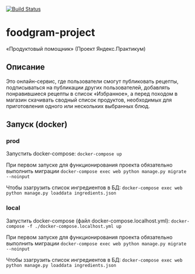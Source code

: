 [![Build Status](https://github.com/schetininl/foodgram-project/workflows/build/badge.svg)](https://github.com/schetininl/foodgram-project/actions) 
# foodgram-project
«Продуктовый помощник» (Проект Яндекс.Практикум)

## Описание

Это онлайн-сервис, где пользователи смогут публиковать рецепты, подписываться на публикации других пользователей, добавлять понравившиеся рецепты в список «Избранное», а перед походом в магазин скачивать сводный список продуктов, необходимых для приготовления одного или нескольких выбранных блюд.

## Запуск (docker)

### prod
Запустить docker-compose:
```docker-compose up```

При первом запуске для функционирования проекта обязательно выполнить миграции
```docker-compose exec web python manage.py migrate --noinput```

Чтобы ззагрузить список ингредиентов в БД:
```docker-compose exec web python manage.py loaddata ingredients.json```

### local

Запустить docker-compose (файл docker-compose.localhost.yml):
```docker-compose -f ./docker-compose.localhost.yml up```

При первом запуске для функционирования проекта обязательно выполнить миграции
```docker-compose exec web python manage.py migrate --noinput```

Чтобы ззагрузить список ингредиентов в БД:
```docker-compose exec web python manage.py loaddata ingredients.json```
